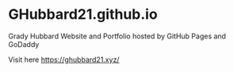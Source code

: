 # GHubbard21.github.io

Grady Hubbard Website and Portfolio hosted by GitHub Pages and GoDaddy

Visit here https://ghubbard21.xyz/
